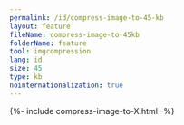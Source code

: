 ```yaml
---
permalink: /id/compress-image-to-45-kb
layout: feature
fileName: compress-image-to-45kb
folderName: feature
tool: imgcompression
lang: id
size: 45
type: kb
nointernationalization: true
---
```

{%- include compress-image-to-X.html -%}       
